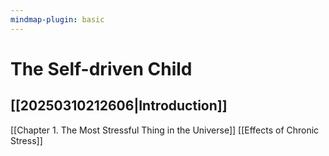 ```yaml
---
mindmap-plugin: basic
---
```


# The Self-driven Child

## [[20250310212606|Introduction]]


[[Chapter 1. The Most Stressful Thing in the Universe]]
[[Effects of Chronic Stress]]



